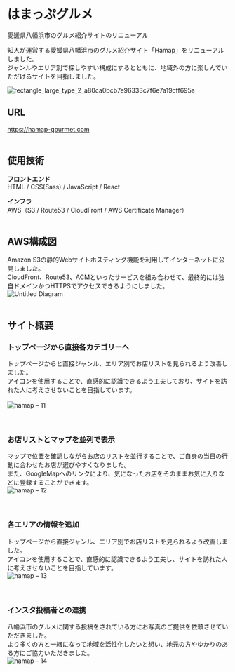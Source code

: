 # はまっぷグルメ

愛媛県八幡浜市のグルメ紹介サイトのリニューアル

知人が運営する愛媛県八幡浜市のグルメ紹介サイト「Hamap」をリニューアルしました。  
ジャンルやエリア別で探しやすい構成にするとともに、地域外の方に楽しんでいただけるサイトを目指しました。

![rectangle_large_type_2_a80ca0bcb7e96333c7f6e7a19cff695a](https://user-images.githubusercontent.com/70832534/103057299-7141df80-45e2-11eb-8e63-b54f683afdf4.jpg)  

## URL 
<https://hamap-gourmet.com>
</br>
</br>

## 使用技術
<strong>フロントエンド</strong>  
HTML / CSS(Sass) / JavaScript / React   

<strong>インフラ</strong>  
AWS（S3 / Route53 / CloudFront / AWS Certificate Manager）  
</br>

## AWS構成図
Amazon S3の静的Webサイトホスティング機能を利用してインターネットに公開しました。  
CloudFront、Route53、ACMといったサービスを組み合わせて、最終的には独自ドメインかつHTTPSでアクセスできるようにしました。
</br>
![Untitled Diagram](https://user-images.githubusercontent.com/70832534/102887843-f91cd200-449a-11eb-90d1-9dec4ce42378.png)  
</br>

## サイト概要
<!--![hamap – 15](https://user-images.githubusercontent.com/70832534/103165772-09e49380-485f-11eb-9d95-b9b031ad9ea9.jpg)
</br>
</br>
![hamap – 16](https://user-images.githubusercontent.com/70832534/103165774-0d781a80-485f-11eb-8190-fcaa9e3c97c7.jpg)
</br>
</br>-->
<!--
### 現状
<strong>地域外の方向けの説明が不足しており、かつ、情報がまとまっていない。</strong>  

* お店の位置を示すマップがなく、具体的な位置が俯瞰で見れない。  
* グルメと関係が薄い情報が掲載されており、情報が散らばっている。  
* トップページから各カテゴリーの詳細情報までが遠い。  
* 地域についての説明がなく、内向きになっている。  
</br>
</br>

### 改善と方針
<strong>地域外の方にもわかりやすく情報を届けるために、簡単に情報にたどり着ける構造にするとともに、八幡浜市についての情報も追加する。</strong>  

* お店の位置を示すマップがなく、具体的な位置が俯瞰で見れない。  
* グルメと関係が薄い情報が掲載されており、情報が散らばっている。  
* トップページから各カテゴリーの詳細情報までが遠い。  
</br>
</br>

<strong>目的</strong>  
地域外からの新規顧客を増やす  
<strong>目標</strong>  
当サイトを経由してお店の予約がなされる  
<strong>ターゲット</strong>  
20〜40代の男女で、旅行や地域のグルメが好きなフットワークが軽い方  
</br>
-->

### トップページから直接各カテゴリーへ
トップページからと直接ジャンル、エリア別でお店リストを見られるよう改善しました。  
アイコンを使用することで、直感的に認識できるよう工夫しており、サイトを訪れた人に考えさせないことを目指しています。  
</br>
![hamap – 11](https://user-images.githubusercontent.com/70832534/103165290-2a115400-4859-11eb-891d-5e4aa01dcfcd.jpg)  
</br>
</br>
### お店リストとマップを並列で表示
マップで位置を確認しながらお店のリストを並行することで、ご自身の当日の行動に合わせたお店が選びやすくなりました。  
また、GoogleMapへのリンクにより、気になったお店をそのままお気に入りなどに登録することができます。
</br>
![hamap – 12](https://user-images.githubusercontent.com/70832534/103165294-2ed60800-4859-11eb-8f2a-26a1e6d45d76.jpg)  
</br>
</br>
### 各エリアの情報を追加
トップページから直接ジャンル、エリア別でお店リストを見られるよう改善しました。  
アイコンを使用することで、直感的に認識できるよう工夫し、サイトを訪れた人に考えさせないことを目指しています。
</br>
![hamap – 13](https://user-images.githubusercontent.com/70832534/103165295-2f6e9e80-4859-11eb-9544-57b0d0bf1289.jpg)  
</br>
</br>
### インスタ投稿者との連携
八幡浜市のグルメに関する投稿をされている方にお写真のご提供を依頼させていただきました。  
より多くの方と一緒になって地域を活性化したいと想い、地元の方やゆかりのある方にご協力いただきました。
</br>
![hamap – 14](https://user-images.githubusercontent.com/70832534/103165715-7d39d580-485e-11eb-8174-e17c5d15d375.jpg)
